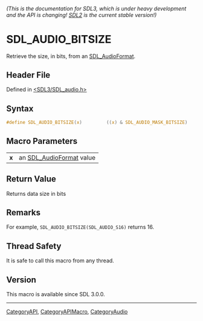 ###### (This is the documentation for SDL3, which is under heavy development and the API is changing! [SDL2](https://wiki.libsdl.org/SDL2/) is the current stable version!)
# SDL_AUDIO_BITSIZE

Retrieve the size, in bits, from an [SDL_AudioFormat](SDL_AudioFormat).

## Header File

Defined in [<SDL3/SDL_audio.h>](https://github.com/libsdl-org/SDL/blob/main/include/SDL3/SDL_audio.h)

## Syntax

```c
#define SDL_AUDIO_BITSIZE(x)         ((x) & SDL_AUDIO_MASK_BITSIZE)
```

## Macro Parameters

|       |                                             |
| ----- | ------------------------------------------- |
| **x** | an [SDL_AudioFormat](SDL_AudioFormat) value |

## Return Value

Returns data size in bits

## Remarks

For example, `SDL_AUDIO_BITSIZE(SDL_AUDIO_S16)` returns 16.

## Thread Safety

It is safe to call this macro from any thread.

## Version

This macro is available since SDL 3.0.0.

----
[CategoryAPI](CategoryAPI), [CategoryAPIMacro](CategoryAPIMacro), [CategoryAudio](CategoryAudio)

